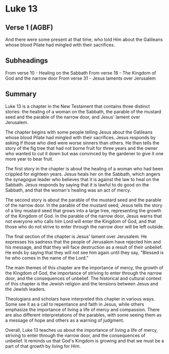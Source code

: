 # Luke 13

## Verse 1 (AGBF)

And there were some present at that time, who told Him about the Galileans whose blood Pilate had mingled with their sacrifices.

## Subheadings

From verse 10 - Healing on the Sabbath
From verse 18 - The Kingdom of God and the narrow door
From verse 31 - Jesus laments over Jerusalem

## Summary

Luke 13 is a chapter in the New Testament that contains three distinct stories: the healing of a woman on the Sabbath, the parable of the mustard seed and the parable of the narrow door, and Jesus' lament over Jerusalem.

The chapter begins with some people telling Jesus about the Galileans whose blood Pilate had mingled with their sacrifices. Jesus responds by asking if those who died were worse sinners than others. He then tells the story of the fig tree that had not borne fruit for three years and the owner who wanted to cut it down but was convinced by the gardener to give it one more year to bear fruit.

The first story in the chapter is about the healing of a woman who had been crippled for eighteen years. Jesus heals her on the Sabbath, which angers the synagogue leader who believes that it is against the law to heal on the Sabbath. Jesus responds by saying that it is lawful to do good on the Sabbath, and that the woman's healing was an act of mercy.

The second story is about the parable of the mustard seed and the parable of the narrow door. In the parable of the mustard seed, Jesus tells the story of a tiny mustard seed that grows into a large tree, representing the growth of the Kingdom of God. In the parable of the narrow door, Jesus warns that not everyone who calls him Lord will enter the Kingdom of God, and that those who do not strive to enter through the narrow door will be left outside.

The final section of the chapter is Jesus' lament over Jerusalem. He expresses his sadness that the people of Jerusalem have rejected him and his message, and that they will face destruction as a result of their unbelief. He ends by saying that they will not see him again until they say, "Blessed is he who comes in the name of the Lord."

The main themes of this chapter are the importance of mercy, the growth of the Kingdom of God, the importance of striving to enter through the narrow door, and the consequences of unbelief. The historical and cultural context of this chapter is the Jewish religion and the tensions between Jesus and the Jewish leaders.

Theologians and scholars have interpreted this chapter in various ways. Some see it as a call to repentance and faith in Jesus, while others emphasize the importance of living a life of mercy and compassion. There are also different interpretations of the parables, with some seeing them as a message of hope and others as a warning of judgment.

Overall, Luke 13 teaches us about the importance of living a life of mercy, striving to enter through the narrow door, and the consequences of unbelief. It reminds us that God's Kingdom is growing and that we must be a part of that growth by living for Him.